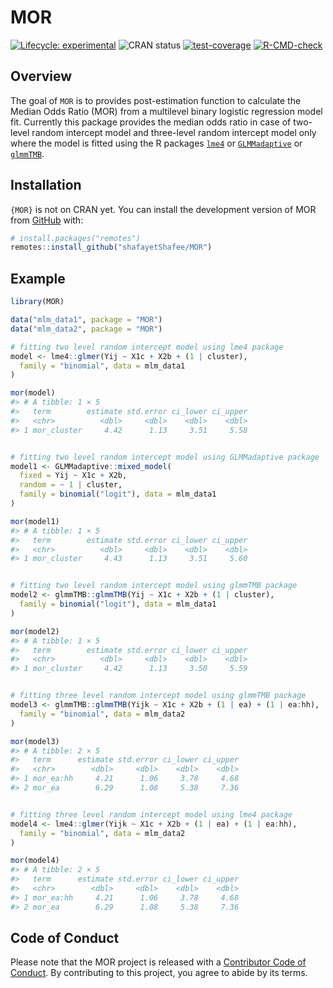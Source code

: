 
<!-- README.md is generated from README.Rmd. Please edit that file -->

# MOR

<!-- badges: start -->

[![Lifecycle:
experimental](https://img.shields.io/badge/Lifecycle-Stable-97ca00)](https://lifecycle.r-lib.org/articles/stages.html#stable)
![CRAN status](https://img.shields.io/badge/CRAN-not%20published-red)
[![test-coverage](https://github.com/shafayetShafee/MOR/actions/workflows/test-coverage.yaml/badge.svg)](https://github.com/shafayetShafee/MOR/actions/workflows/test-coverage.yaml)
[![R-CMD-check](https://github.com/shafayetShafee/MOR/actions/workflows/R-CMD-check.yaml/badge.svg)](https://github.com/shafayetShafee/MOR/actions/workflows/R-CMD-check.yaml)
<!-- badges: end -->

## Overview

The goal of `MOR` is to provides post-estimation function to calculate
the Median Odds Ratio (MOR) from a multilevel binary logistic regression
model fit. Currently this package provides the median odds ratio in case
of two-level random intercept model and three-level random intercept
model only where the model is fitted using the R packages
[`lme4`](https://github.com/lme4/lme4/) or
[`GLMMadaptive`](https://drizopoulos.github.io/GLMMadaptive/index.html)
or [`glmmTMB`](https://glmmtmb.github.io/glmmTMB/).

## Installation

`{MOR}` is not on CRAN yet. You can install the development version of
MOR from [GitHub](https://github.com/) with:

``` r
# install.packages("remotes")
remotes::install_github("shafayetShafee/MOR")
```

## Example

``` r
library(MOR)

data("mlm_data1", package = "MOR")
data("mlm_data2", package = "MOR")

# fitting two level random intercept model using lme4 package
model <- lme4::glmer(Yij ~ X1c + X2b + (1 | cluster),
  family = "binomial", data = mlm_data1
)

mor(model)
#> # A tibble: 1 × 5
#>   term        estimate std.error ci_lower ci_upper
#>   <chr>          <dbl>     <dbl>    <dbl>    <dbl>
#> 1 mor_cluster     4.42      1.13     3.51     5.58


# fitting two level random intercept model using GLMMadaptive package
model1 <- GLMMadaptive::mixed_model(
  fixed = Yij ~ X1c + X2b,
  random = ~ 1 | cluster,
  family = binomial("logit"), data = mlm_data1
)

mor(model1)
#> # A tibble: 1 × 5
#>   term        estimate std.error ci_lower ci_upper
#>   <chr>          <dbl>     <dbl>    <dbl>    <dbl>
#> 1 mor_cluster     4.43      1.13     3.51     5.60


# fitting two level random intercept model using glmmTMB package
model2 <- glmmTMB::glmmTMB(Yij ~ X1c + X2b + (1 | cluster),
  family = binomial("logit"), data = mlm_data1
)

mor(model2)
#> # A tibble: 1 × 5
#>   term        estimate std.error ci_lower ci_upper
#>   <chr>          <dbl>     <dbl>    <dbl>    <dbl>
#> 1 mor_cluster     4.42      1.13     3.50     5.59


# fitting three level random intercept model using glmmTMB package
model3 <- glmmTMB::glmmTMB(Yijk ~ X1c + X2b + (1 | ea) + (1 | ea:hh),
  family = "binomial", data = mlm_data2
)

mor(model3)
#> # A tibble: 2 × 5
#>   term      estimate std.error ci_lower ci_upper
#>   <chr>        <dbl>     <dbl>    <dbl>    <dbl>
#> 1 mor_ea:hh     4.21      1.06     3.78     4.68
#> 2 mor_ea        6.29      1.08     5.38     7.36


# fitting three level random intercept model using lme4 package
model4 <- lme4::glmer(Yijk ~ X1c + X2b + (1 | ea) + (1 | ea:hh),
  family = "binomial", data = mlm_data2
)

mor(model4)
#> # A tibble: 2 × 5
#>   term      estimate std.error ci_lower ci_upper
#>   <chr>        <dbl>     <dbl>    <dbl>    <dbl>
#> 1 mor_ea:hh     4.21      1.06     3.78     4.68
#> 2 mor_ea        6.29      1.08     5.38     7.36
```

## Code of Conduct

Please note that the MOR project is released with a [Contributor Code of
Conduct](https://contributor-covenant.org/version/2/1/CODE_OF_CONDUCT.html).
By contributing to this project, you agree to abide by its terms.
